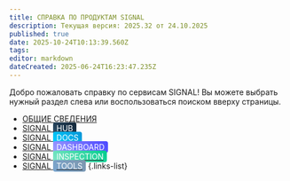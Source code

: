 ```yaml
---
title: СПРАВКА ПО ПРОДУКТАМ SIGNAL
description: Текущая версия: 2025.32 от 24.10.2025
published: true
date: 2025-10-24T10:13:39.560Z
tags: 
editor: markdown
dateCreated: 2025-06-24T16:23:47.235Z
---
```


Добро пожаловать справку по сервисам SIGNAL! Вы можете выбрать нужный раздел слева или воспользоваться поиском вверху страницы.

- [ОБЩИЕ СВЕДЕНИЯ](/general)
- [SIGNAL <span style="background: linear-gradient(45deg, #2D4E67, #112538); color: white; padding: 2px 6px; border-radius: 4px;">HUB</span>](/hub)
- [SIGNAL <span style="background: linear-gradient(45deg, #00D1FF, #0695D7); color: white; padding: 2px 6px; border-radius: 4px;">DOCS</span>](/docs)
- [SIGNAL <span style="background: linear-gradient(45deg, #A09EFF, #4B47FF); color: white; padding: 2px 6px; border-radius: 4px;">DASHBOARD</span>](/dash)
- [SIGNAL <span style="background: linear-gradient(45deg, #83E6C7, #00CD8D); color: white; padding: 2px 6px; border-radius: 4px;">INSPECTION</span>](/insp)
- [SIGNAL <span style="background: linear-gradient(45deg, #7AA6CF, #7D96AD); color: white; padding: 2px 6px; border-radius: 4px;">TOOLS</span>](/tools)
{.links-list} 